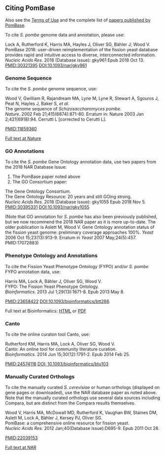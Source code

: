 ## Citing PomBase

Also see the [Terms of Use](about/terms-of-use) and the complete list
of [papers published by PomBase](about/published-by-pombase).

To cite *S. pombe* genome data and annotation, please use:

Lock A,	Rutherford K, Harris MA, Hayles	J, Oliver SG, Bähler J;	Wood V.\
PomBase 2018: user-driven reimplementation of the fission yeast database provides rapid and intuitive access to diverse, interconnected information.\
*Nucleic Acids Res.* 2018 (Database issue): gky961 Epub 2018 Oct 13.\
[PMID:30321395](http://www.ncbi.nlm.nih.gov/pubmed/30321395) [DOI:10.1093/nar/gky961](https://doi.org/10.1093/nar/gky961)


### Genome Sequence

To cite the *S. pombe* genome sequence, use:

Wood V, Gwilliam R, Rajandream MA, Lyne M, Lyne R, Stewart A, Sgouros J,
Peat N, Hayles J, Baker S, *et al.*\
The genome sequence of *Schizosaccharomyces pombe*.\
*Nature*. 2002 Feb 21;415(6874):871-80. Erratum in: Nature 2003 Jan
2;421(6918):94. Cerrutti L \[corrected to Cerutti L\].

[PMID:11859360](http://www.ncbi.nlm.nih.gov/pubmed/11859360)

[Full text at Nature](http://www.nature.com/nature/journal/v415/n6874/full/nature724.html)

### GO Annotations

To cite the *S. pombe* Gene Ontology annotation data, use two papers from the 2018 NAR Database Issue:

1. The PomBase paper noted above
2. The GO Consortium paper:

The Gene Ontology Consortium.\
The Gene Ontology Resource: 20 years and still GOing strong.\
*Nucleic Acids Res.* 2018 (Database issue): gky1055 Epub 2018 Nov 5.\
[PMID:30395331](http://www.ncbi.nlm.nih.gov/pubmed/30395331) [DOI:10.1093/nar/gky1055](https://doi.org/10.1093/nar/gky1055)

(Note that GO annotation for *S. pombe* has also been previously
published, but we now recommend the 2018 NAR paper as it is more
up-to-date. The older publication is Aslett M, Wood V. Gene Ontology
annotation status of the fission yeast genome: preliminary coverage
approaches 100%. *Yeast* 2006 Oct 15;23(13):913-9. Erratum in *Yeast*
2007 May;24(5):457.  PMID:17072883)

### Phenotype Ontology and Annotations

To cite the Fission Yeast Phenotype Ontology (FYPO) and/or *S. pombe*
FYPO annotation data, use:

Harris MA, Lock A, Bähler J, Oliver SG, Wood V.\
FYPO: The Fission Yeast Phenotype Ontology.\
*Bioinformatics*. 2013 Jul 1;29(13):1671-8. 
Epub 2013 May 8.

[PMID:23658422](http://www.ncbi.nlm.nih.gov/pubmed/23658422) [DOI:10.1093/bioinformatics/btt266](http://dx.doi.org/10.1093/bioinformatics/btt266).

Full text at Bioinformatics:
[HTML](http://bioinformatics.oxfordjournals.org/content/29/13/1671.long)
or
[PDF](http://bioinformatics.oxfordjournals.org/content/29/13/1671.full.pdf+html)

### Canto

To cite the online curaton tool Canto, use:

Rutherford KM, Harris MA, Lock A, Oliver SG, Wood V.\
Canto: An online tool for community literature curation.\
*Bioinformatics*. 2014 Jun 15;30(12):1791-2. Epub 2014 Feb 25.

[PMID:24574118](http://www.ncbi.nlm.nih.gov/pubmed/24574118) [DOI:
10.1093/bioinformatics/btu103](http://dx.doi.org/10.1093/bioinformatics/btu103)

### Manually Curated Orthologs

To cite the manually curated *S. cerevisiae* or human orthologs
(displayed on gene pages or downloaded), use the NAR database paper as
noted above. Note that the manually curated orthologs use several data
sources including Compara, but are distinct from the Compara results
themselves.

Wood V, Harris MA, McDowall MD, Rutherford K, Vaughan BW, Staines DM,
Aslett M, Lock A, Bähler J, Kersey PJ, Oliver SG.\
PomBase: a comprehensive online resource for fission yeast.\
*Nucleic Acids Res.* 2012 Jan;40(Database issue):D695-9. Epub 2011 Oct
28.

[PMID:22039153](http://www.ncbi.nlm.nih.gov/pubmed/22039153)

[Full text at
NAR](http://nar.oxfordjournals.org/content/40/D1/D695.long)


